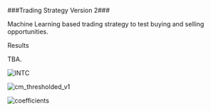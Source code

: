 ###Trading Strategy Version 2###

Machine Learning based trading strategy to test buying and selling opportunities. 

Results

TBA.

![INTC](https://user-images.githubusercontent.com/85404022/202926454-bee43b7b-ed29-4a5f-bca5-fcce5e5a1b09.png)


![cm_thresholded_v1](https://user-images.githubusercontent.com/85404022/202926466-083b1887-45c4-43c4-a252-f92d51f9387c.jpg)


![coefficients](https://user-images.githubusercontent.com/85404022/202926470-8086e04c-87be-476a-a14b-b121dedd6ad4.jpg)
